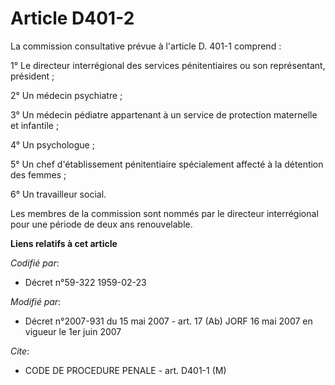 # Article D401-2

La commission consultative prévue à l'article D. 401-1 comprend :

1° Le directeur interrégional des services pénitentiaires ou son représentant, président ;

2° Un médecin psychiatre ;

3° Un médecin pédiatre appartenant à un service de protection maternelle et infantile ;

4° Un psychologue ;

5° Un chef d'établissement pénitentiaire spécialement affecté à la détention des femmes ;

6° Un travailleur social.

Les membres de la commission sont nommés par le directeur interrégional pour une période de deux ans renouvelable.

**Liens relatifs à cet article**

_Codifié par_:

  - Décret n°59-322 1959-02-23

_Modifié par_:

  - Décret n°2007-931 du 15 mai 2007 - art. 17 (Ab) JORF 16 mai 2007 en vigueur le 1er juin 2007

_Cite_:

  - CODE DE PROCEDURE PENALE - art. D401-1 (M)
